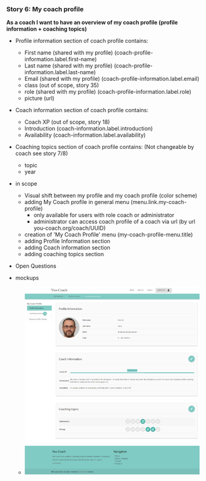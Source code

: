 ### Story 6: My coach profile

**As a coach I want to have an overview of my coach profile (profile information + coaching topics)**

 - Profile information section of coach profile contains:
     - First name (shared with my profile)  (coach-profile-information.label.first-name)
     - Last name (shared with my profile) (coach-profile-information.label.last-name)
     - Email (shared with my profile) (coach-profile-information.label.email)
     - class (out of scope, story 35)
     - role (shared with my profile) (coach-profile-information.label.role)
     - picture (url)
     
 - Coach information section of coach profile contains:
      - Coach XP (out of scope, story 18)
      - Introduction (coach-information.label.introduction)
      - Availability (coach-information.label.availability)
      
  - Coaching topics section of coach profile contains: (Not changeable by coach see story 7/8)
    - topic
    - year

  - in scope
      - Visual shift between my profile and my coach profile (color scheme)
      - adding My Coach profile in general menu (menu.link.my-coach-profile)
        - only available for users with role coach or administrator
        - administrator can access coach profile of a coach via url (by url you-coach.org/coach/UUID)
      - creation of 'My Coach Profile' menu (my-coach-profile-menu.title)
      - adding Profile Information section 
      - adding Coach information section
      - adding coaching topics section
      
  - Open Questions


 - mockups
     - ![signin](../img/my-coach-profile.png)
  
